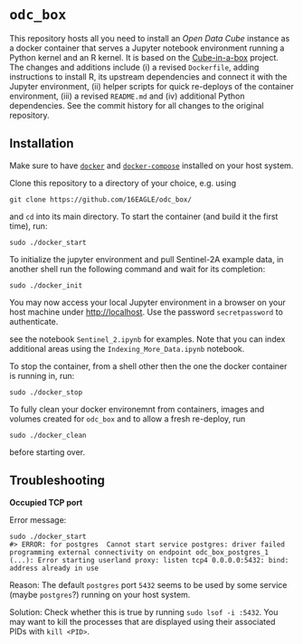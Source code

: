 # `odc_box`

This repository hosts all you need to install an *Open Data Cube* instance as a docker container that serves a Jupyter notebook environment running a Python kernel and an R kernel. It is based on the [Cube-in-a-box](https://github.com/opendatacube/cube-in-a-box) project. The changes and additions include (i) a revised `Dockerfile`, adding instructions to install R, its upstream dependencies and connect it with the Jupyter environment, (ii) helper scripts for quick re-deploys of the container environment, (iii) a revised `README.md` and (iv) additional Python dependencies. See the commit history for all changes to the original repository.

## Installation

Make sure to have [`docker`](https://docs.docker.com/engine/install/ubuntu/#install-using-the-repository) and [`docker-compose`](https://docs.docker.com/compose/install/#install-compose-on-linux-systems) installed on your host system.

Clone this repository to a directory of your choice, e.g. using

```
git clone https://github.com/16EAGLE/odc_box/
```

and `cd` into its main directory. To start the container (and build it the first time), run:

```
sudo ./docker_start
```

To initialize the jupyter environment and pull Sentinel-2A example data, in another shell run the following command and wait for its completion:

```
sudo ./docker_init
```

You may now access your local Jupyter environment in a browser on your host machine under [http://localhost](http://localhost). Use the password `secretpassword` to authenticate.

see the notebook `Sentinel_2.ipynb` for examples. Note that you can index additional areas using the `Indexing_More_Data.ipynb` notebook.

To stop the container, from a shell other then the one the docker container is running in, run:

```
sudo ./docker_stop
```

To fully clean your docker environemnt from containers, images and volumes created for `odc_box` and to allow a fresh re-deploy, run

```
sudo ./docker_clean
```

before starting over.


## Troubleshooting

**Occupied TCP port**

Error message:

```
sudo ./docker_start
#> ERROR: for postgres  Cannot start service postgres: driver failed programming external connectivity on endpoint odc_box_postgres_1 (...): Error starting userland proxy: listen tcp4 0.0.0.0:5432: bind: address already in use
```

Reason: The default `postgres` port `5432` seems to be used by some service (maybe `postgres`?) running on your host system.

Solution: Check whether this is true by running `sudo lsof -i :5432`. You may want to kill the processes that are displayed using their associated PIDs with `kill <PID>`.


